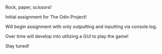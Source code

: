 Rock, paper, scissors!

Initial assignment for The Odin Project!

Will begin assignment with only outputting and inputting via
console.log.

Over time will develop into utilizing a GUI to play the game!

Stay tuned!